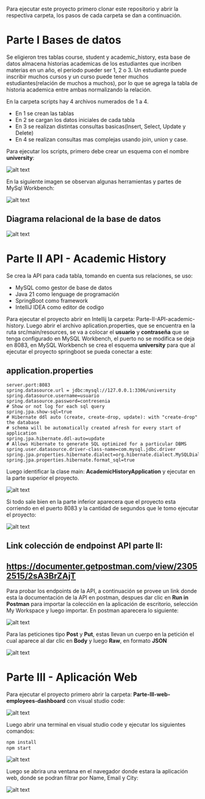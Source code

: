 Para ejecutar este proyecto primero clonar este repositorio y abrir la respectiva carpeta, los pasos de cada carpeta se dan a continuación.

# Parte I Bases de datos

Se eligieron tres tablas course, student y academic_history, esta base de datos almacena historias academicas de los estudiantes que incriben materias en un año, el periodo pueder ser 1, 2 o 3. Un estudiante puede inscribir muchos cursos y un curso puede tener muchos estudiantes(relación de muchos a muchos), por lo que se agrega la tabla de historia academica entre ambas normalizando la relación.

En la carpeta scripts hay 4 archivos numerados de 1 a 4. 

- En 1 se crean las tablas
- En 2 se cargan los datos iniciales de cada tabla
- En 3 se realizan distintas consultas basicas(Insert, Select, Update y Delete)
- En 4 se realizan consultas mas complejas usando join, union y case.

Para ejecutar los scripts, primero debe crear un esquema con el nombre **university**:

![alt text](./Parte-I-Bases-de-datos/esquema-universidad.png)

En la siguiente imagen se observan algunas herramientas y partes de MySql Workbench:

![alt text](./Parte-I-Bases-de-datos/mysql-workbench.png)

## Diagrama relacional de la base de datos

![alt text](./Parte-I-Bases-de-datos/diagrama-base-datos.png)

# Parte II API - Academic History

Se crea la API para cada tabla, tomando en cuenta sus relaciones, se uso:

- MySQL como gestor de base de datos
- Java 21 como lenguage de programación
- SpringBoot como framework
- IntelliJ IDEA como editor de codigo

Para ejecutar el proyecto abrir en Intellij la carpeta: Parte-II-API-academic-history. Luego abrir el archivo aplication.properties, que se encuentra en la ruta src/main/resources, se va a colocar el **usuario** y **contraseña** que se tenga configurado en MySQL Workbench, el puerto no se modifica se deja en 8083, en MySQL Workbench se crea el esquema **university** para que al ejecutar el proyecto springboot se pueda conectar a este:

## application.properties

```
server.port:8083
spring.datasource.url = jdbc:mysql://127.0.0.1:3306/university
spring.datasource.username=usuario
spring.datasource.password=contresenia
# Show or not log for each sql query
spring.jpa.show-sql=true
# Hibernate ddl auto (create, create-drop, update): with "create-drop" the database
# schema will be automatically created afresh for every start of application
spring.jpa.hibernate.ddl-auto=update
# Allows Hibernate to generate SQL optimized for a particular DBMS
spring.user.datasource.driver-class-name=com.mysql.jdbc.driver
spring.jpa.properties.hibernate.dialect=org.hibernate.dialect.MySQLDialect
spring.jpa.properties.hibernate.format_sql=true
```

Luego identificar la clase main: **AcademicHistoryApplication** y ejecutar en la parte superior el proyecto.

![alt text](./Parte-I-Bases-de-datos/intellij.png)

Si todo sale bien en la parte inferior aparecera que el proyecto esta corriendo en el puerto 8083 y la cantidad de segundos que le tomo ejecutar el proyecto:

![alt text](./Parte-I-Bases-de-datos/running.png)

## Link colección de endpoinst API parte II: 
## https://documenter.getpostman.com/view/23052515/2sA3BrZAjT

Para probar los endpoints de la API, a continuación se provee un link donde esta la documentación de la API en postman, despues dar clic en **Run in Postman** para importar la colección en la aplicación de escritorio, selección My Workspace y luego importar. En postman aparecera lo siguiente:

![alt text](./Parte-I-Bases-de-datos/postman.png)

Para las peticiones tipo **Post** y **Put**, estas llevan un cuerpo en la petición el cual aparece al dar clic en **Body** y luego **Raw**, en formato **JSON**

![alt text](./Parte-I-Bases-de-datos/body.png)

# Parte III - Aplicación Web

Para ejecutar el proyecto primero abrir la carpeta: **Parte-III-web-employees-dashboard** con visual studio code:

![alt text](./Parte-I-Bases-de-datos/dashboard-react.png)

Luego abrir una terminal en visual studio code y ejecutar los siguientes comandos:

```bash
npm install
npm start
```

![alt text](./Parte-I-Bases-de-datos/comandos-terminal.png)

Luego se abrira una ventana en el navegador donde estara la aplicación web, donde se podran filtrar por Name, Email y City:

![alt text](./Parte-I-Bases-de-datos/app-react.png)
